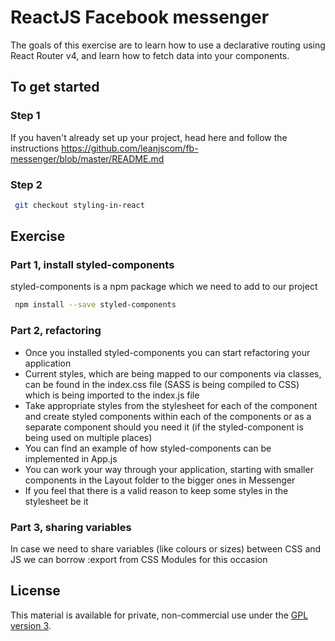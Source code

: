 # ReactJS Facebook messenger

The goals of this exercise are to learn how to use a declarative routing using React Router v4, and learn how to fetch data into your components.

## To get started

### Step 1

If you haven't already set up your project, head here and follow the instructions https://github.com/leanjscom/fb-messenger/blob/master/README.md


### Step 2
```sh
 git checkout styling-in-react
 ```

## Exercise

### Part 1, install styled-components

styled-components is a npm package which we need to add to our project
```sh
 npm install --save styled-components
 ```

### Part 2, refactoring

- Once you installed styled-components you can start refactoring your application
- Current styles, which are being mapped to our components via classes, can be found in the index.css file (SASS is being compiled to CSS) which is being imported to the index.js file
- Take appropriate styles from the stylesheet for each of the component and create styled components within each of the components or as a separate component should you need it (if the styled-component is being used on multiple places)
- You can find an example of how styled-components can be implemented in App.js
- You can work your way through your application, starting with smaller components in the Layout folder to the bigger ones in Messenger
- If you feel that there is a valid reason to keep some styles in the stylesheet be it


### Part 3, sharing variables

In case we need to share variables (like colours or sizes) between CSS and JS we can borrow :export from CSS Modules for this occasion

## License

This material is available for private, non-commercial use under the [GPL version 3](http://www.gnu.org/licenses/gpl-3.0-standalone.html).
